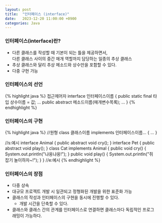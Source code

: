 ```yaml
---
layout: post
title:  "인터페이스 (interface)"
date:   2023-12-20 11:00:00 +0900
categories: Java
---
```


### 인터페이스(interface)란?

- 다른 클래스를 작성할 때 기본이 되는 틀을 제공하면서,  
다른 클래스 사이의 중간 매개 역할까지 담당하는 일종의 추상 클래스
- 추상 클래스와 달리 추상 메소드와 상수만을 포함할 수 있다.
- 다중 구현 가능

### 인터페이스의 선언

{% highlight java %}
접근제어자 interface 인터페이스이름 {
    public static final 타입 상수이름 = 값;
    ...
    public abstract 메소드이름(매개변수목록);
    ...
}
{% endhighlight %}

### 인터페이스의 구현

{% highlight java %}
//원형
class 클래스이름 implements 인터페이스이름... {
    ...
}

//s:예시
    interface Animal { public abstract void cry(); }
    interface Pet { public abstract void play(); }
    class Cat implements Animal {
        public void cry() {
            System.out.println("냐옹냐옹!");
        }
        public void play() {
            System.out.println("쥐 잡기 놀이하자~!");
        }
}
//e:예시
{% endhighlight %}

### 인터페이스의 장점

- 다중 상속
- 대규모 프로젝트 개발 시 일관되고 정형화된 개발을 위한 표준화 가능
- 클래스의 작성과 인터페이스의 구현을 동시에 진행할 수 있다.
    - 개발 시간을 단축할 수 있다.
- 클래스와 클래스 간의 관계를 인터페이스로 연결하면 클래스마다 독립적인 프로그래밍이 가능하다.
